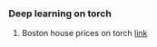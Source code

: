 ### Deep learning on torch

1. Boston house prices on torch [link](https://github.com/520911/deep_learning_torch/blob/main/dll_1.ipynb)
